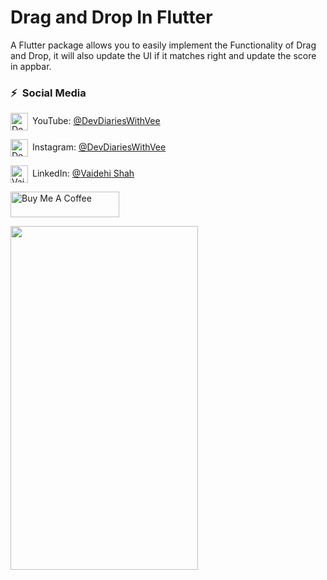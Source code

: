 # Drag and Drop In Flutter

A Flutter package allows you to easily implement the Functionality of Drag and Drop, it will also update the UI if it matches right and update the score in appbar.

### ⚡&ensp;Social Media

[<img align="center" alt="DevDiariesWithVee | YouTube" width="28px" src="https://firebasestorage.googleapis.com/v0/b/web-johannesmilke.appspot.com/o/other%2Fsocial%2Fyoutube.png?alt=media" />](https://www.youtube.com/DevDiariesWithVee?sub_confirmation=1)&ensp;YouTube: [@DevDiariesWithVee](https://www.youtube.com/DevDiariesWithVee?sub_confirmation=1 "YouTube DevDiariesWithVee")

[<img align="center" alt="DevDiariesWithVee | Instagram" width="28px" src="https://firebasestorage.googleapis.com/v0/b/web-johannesmilke.appspot.com/o/other%2Fsocial%2Finstagram.png?alt=media" />](https://instagram.com/devdiaries_with_vee)&ensp;Instagram: [@DevDiariesWithVee](https://instagram.com/devdiaries_with_vee "Instagram DevDiariesWithVee")

[<img align="center" alt="Vaidehi shah | LinkedIn" width="28px" src="https://firebasestorage.googleapis.com/v0/b/web-johannesmilke.appspot.com/o/other%2Fsocial%2Flinkedin.png?alt=media" />](https://linkedin.com/in/vaidehi-shah-a2102217a)&ensp;LinkedIn: [@Vaidehi Shah](https://linkedin.com/in/vaidehi-shah-a2102217a "LinkedIn Vaidehi Shah")


<a href="https://www.buymeacoffee.com/vaidehishah" target="_blank"><img src="https://cdn.buymeacoffee.com/buttons/default-orange.png" alt="Buy Me A Coffee" height="41" width="174"></a>

<img src="https://github.com/vaidehi2701/drag_drop/assets/55477266/a7611e5f-700f-491d-8737-2896c5d87aad" width="300" height="550" />

